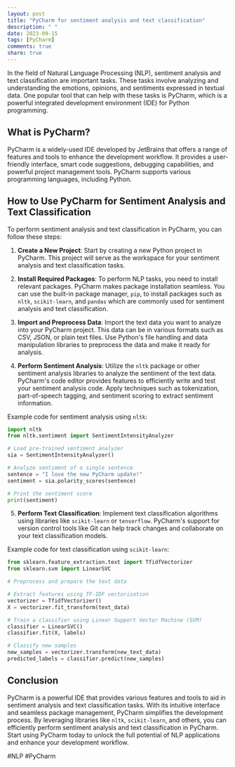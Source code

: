 ```yaml
---
layout: post
title: "PyCharm for sentiment analysis and text classification"
description: " "
date: 2023-09-15
tags: [PyCharm]
comments: true
share: true
---
```


In the field of Natural Language Processing (NLP), sentiment analysis and text classification are important tasks. These tasks involve analyzing and understanding the emotions, opinions, and sentiments expressed in textual data. One popular tool that can help with these tasks is PyCharm, which is a powerful integrated development environment (IDE) for Python programming.

## What is PyCharm?

PyCharm is a widely-used IDE developed by JetBrains that offers a range of features and tools to enhance the development workflow. It provides a user-friendly interface, smart code suggestions, debugging capabilities, and powerful project management tools. PyCharm supports various programming languages, including Python.

## How to Use PyCharm for Sentiment Analysis and Text Classification

To perform sentiment analysis and text classification in PyCharm, you can follow these steps:

1. **Create a New Project**: Start by creating a new Python project in PyCharm. This project will serve as the workspace for your sentiment analysis and text classification tasks.

2. **Install Required Packages**: To perform NLP tasks, you need to install relevant packages. PyCharm makes package installation seamless. You can use the built-in package manager, `pip`, to install packages such as `nltk`, `scikit-learn`, and `pandas` which are commonly used for sentiment analysis and text classification.

3. **Import and Preprocess Data**: Import the text data you want to analyze into your PyCharm project. This data can be in various formats such as CSV, JSON, or plain text files. Use Python's file handling and data manipulation libraries to preprocess the data and make it ready for analysis.

4. **Perform Sentiment Analysis**: Utilize the `nltk` package or other sentiment analysis libraries to analyze the sentiment of the text data. PyCharm's code editor provides features to efficiently write and test your sentiment analysis code. Apply techniques such as tokenization, part-of-speech tagging, and sentiment scoring to extract sentiment information.

Example code for sentiment analysis using `nltk`:

```python
import nltk
from nltk.sentiment import SentimentIntensityAnalyzer

# Load pre-trained sentiment analyzer
sia = SentimentIntensityAnalyzer()

# Analyze sentiment of a single sentence
sentence = "I love the new PyCharm update!"
sentiment = sia.polarity_scores(sentence)

# Print the sentiment score
print(sentiment)
```

5. **Perform Text Classification**: Implement text classification algorithms using libraries like `scikit-learn` or `tensorflow`. PyCharm's support for version control tools like Git can help track changes and collaborate on your text classification models.

Example code for text classification using `scikit-learn`:

```python
from sklearn.feature_extraction.text import TfidfVectorizer
from sklearn.svm import LinearSVC

# Preprocess and prepare the text data

# Extract features using TF-IDF vectorization
vectorizer = TfidfVectorizer()
X = vectorizer.fit_transform(text_data)

# Train a classifier using Linear Support Vector Machine (SVM)
classifier = LinearSVC()
classifier.fit(X, labels)

# Classify new samples
new_samples = vectorizer.transform(new_text_data)
predicted_labels = classifier.predict(new_samples)
```

## Conclusion

PyCharm is a powerful IDE that provides various features and tools to aid in sentiment analysis and text classification tasks. With its intuitive interface and seamless package management, PyCharm simplifies the development process. By leveraging libraries like `nltk`, `scikit-learn`, and others, you can efficiently perform sentiment analysis and text classification in PyCharm. Start using PyCharm today to unlock the full potential of NLP applications and enhance your development workflow.

#NLP #PyCharm